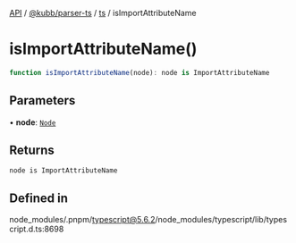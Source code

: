 [API](../../../../../packages.md) / [@kubb/parser-ts](../../../index.md) / [ts](../index.md) / isImportAttributeName

# isImportAttributeName()

```ts
function isImportAttributeName(node): node is ImportAttributeName
```

## Parameters

• **node**: [`Node`](../interfaces/Node.md)

## Returns

`node is ImportAttributeName`

## Defined in

node\_modules/.pnpm/typescript@5.6.2/node\_modules/typescript/lib/typescript.d.ts:8698
